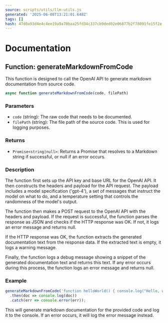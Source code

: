 ```yaml
---
source: scripts/utils/llm-utils.js
generated: '2025-06-08T13:21:01.648Z'
tags: []
hash: 47d0a93d4e4c4ee19a9a70baa25fd34c337cb9ded02e06877b2f78091fe15f2e
---
```

# Documentation

## Function: generateMarkdownFromCode

This function is designed to call the OpenAI API to generate markdown documentation from source code.

```javascript
async function generateMarkdownFromCode(code, filePath)
```

### Parameters

- `code` (string): The raw code that needs to be documented.
- `filePath` (string): The file path of the source code. This is used for logging purposes.

### Returns

- `Promise<string|null>`: Returns a Promise that resolves to a Markdown string if successful, or null if an error occurs.

### Description

The function first sets up the API key and base URL for the OpenAI API. It then constructs the headers and payload for the API request. The payload includes a model specification ('gpt-4'), a set of messages that instruct the model on what to do, and a temperature setting that controls the randomness of the model's output.

The function then makes a POST request to the OpenAI API with the headers and payload. If the request is successful, the function parses the response as JSON and checks if the HTTP response was OK. If not, it logs an error message and returns null.

If the HTTP response was OK, the function extracts the generated documentation text from the response data. If the extracted text is empty, it logs a warning message.

Finally, the function logs a debug message showing a snippet of the generated documentation text and returns this text. If any error occurs during this process, the function logs an error message and returns null.

### Example

```javascript
generateMarkdownFromCode('function helloWorld() { console.log("Hello, world!"); }', './path/to/file.js')
  .then(doc => console.log(doc))
  .catch(err => console.error(err));
```

This will generate markdown documentation for the provided code and log it to the console. If an error occurs, it will log the error message instead.
